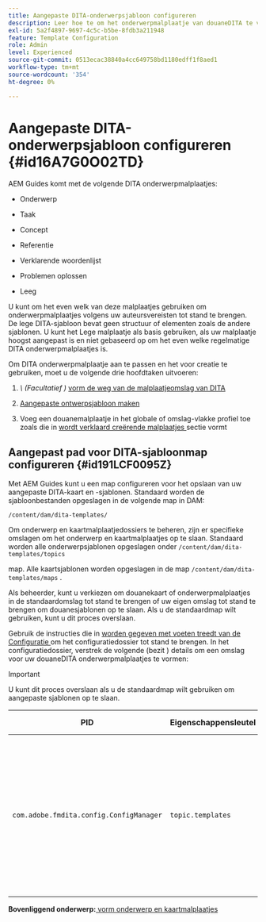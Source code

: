 ```yaml
---
title: Aangepaste DITA-onderwerpsjabloon configureren
description: Leer hoe te om het onderwerpmalplaatje van douaneDITA te vormen
exl-id: 5a2f4897-9697-4c5c-b5be-8fdb3a211948
feature: Template Configuration
role: Admin
level: Experienced
source-git-commit: 0513ecac38840a4cc649758bd1180edff1f8aed1
workflow-type: tm+mt
source-wordcount: '354'
ht-degree: 0%

---
```


# Aangepaste DITA-onderwerpsjabloon configureren {#id16A7G0O02TD}

AEM Guides komt met de volgende DITA onderwerpmalplaatjes:

- Onderwerp

- Taak

- Concept

- Referentie

- Verklarende woordenlijst

- Problemen oplossen

- Leeg


U kunt om het even welk van deze malplaatjes gebruiken om onderwerpmalplaatjes volgens uw auteursvereisten tot stand te brengen. De lege DITA-sjabloon bevat geen structuur of elementen zoals de andere sjablonen. U kunt het Lege malplaatje als basis gebruiken, als uw malplaatje hoogst aangepast is en niet gebaseerd op om het even welke regelmatige DITA onderwerpmalplaatjes is.

Om DITA onderwerpmalplaatje aan te passen en het voor creatie te gebruiken, moet u de volgende drie hoofdtaken uitvoeren:

1. *\ (Facultatief \)* [ vorm de weg van de malplaatjeomslag van DITA ](#id191LCF0095Z)

1. [Aangepaste ontwerpsjabloon maken](conf-folder-level.md#id1917D0EG0HJ)

1. Voeg een douanemalplaatje in het globale of omslag-vlakke profiel toe zoals die in [ wordt verklaard creërende malplaatjes ](conf-folder-level.md#id1889D0IL0Y4) sectie vormt


## Aangepast pad voor DITA-sjabloonmap configureren {#id191LCF0095Z}

Met AEM Guides kunt u een map configureren voor het opslaan van uw aangepaste DITA-kaart en -sjablonen. Standaard worden de sjabloonbestanden opgeslagen in de volgende map in DAM:

`/content/dam/dita-templates/`

Om onderwerp en kaartmalplaatjedossiers te beheren, zijn er specifieke omslagen om het onderwerp en kaartmalplaatjes op te slaan. Standaard worden alle onderwerpsjablonen opgeslagen onder `/content/dam/dita-templates/topics`

map. Alle kaartsjablonen worden opgeslagen in de map `/content/dam/dita-templates/maps` .

Als beheerder, kunt u verkiezen om douanekaart of onderwerpmalplaatjes in de standaardomslag tot stand te brengen of uw eigen omslag tot stand te brengen om douanesjablonen op te slaan. Als u de standaardmap wilt gebruiken, kunt u dit proces overslaan.

Gebruik de instructies die in [ worden gegeven met voeten treedt van de Configuratie ](download-install-additional-config-override.md#) om het configuratiedossier tot stand te brengen. In het configuratiedossier, verstrek de volgende \(bezit \) details om een omslag voor uw douaneDITA onderwerpmalplaatjes te vormen:

>[!IMPORTANT]
>
> U kunt dit proces overslaan als u de standaardmap wilt gebruiken om aangepaste sjablonen op te slaan.

| PID | Eigenschappensleutel | Waarde van eigenschap |
|---|------------|--------------|
| `com.adobe.fmdita.config.ConfigManager` | `topic.templates` | Geef een locatie op voor de opslag van aangepaste sjablonen.<br> Als de gespecificeerde plaats in DAM bestaat, dan worden alle standaardkaart en onderwerpmalplaatjes gekopieerd in die omslag. Als de plaats niet bestaat, dan wordt de omslag gecreeerd met alle standaardkaart en onderwerpmalplaatjes. |

**Bovenliggend onderwerp:**&#x200B;[ vorm onderwerp en kaartmalplaatjes ](conf-template-tags.md)
